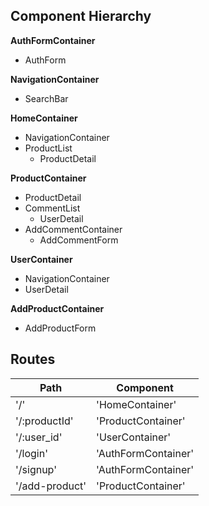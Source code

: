 
## Component Hierarchy

**AuthFormContainer**
  - AuthForm

**NavigationContainer**
  - SearchBar

**HomeContainer**
  - NavigationContainer
  - ProductList
    - ProductDetail

**ProductContainer**
  - ProductDetail
  - CommentList
    - UserDetail
  - AddCommentContainer
    - AddCommentForm

**UserContainer**
  - NavigationContainer
  - UserDetail

**AddProductContainer**
  - AddProductForm


## Routes

| Path    | Component |
|---------|-----------|
| '/' | 'HomeContainer' |
| '/:productId' | 'ProductContainer' |
| '/:user_id' | 'UserContainer' |
| '/login' | 'AuthFormContainer' |
| '/signup' | 'AuthFormContainer' |
| '/add-product' | 'ProductContainer' |
